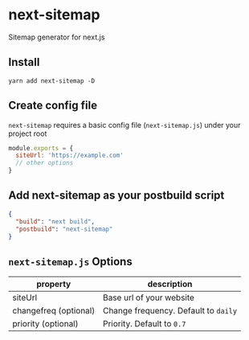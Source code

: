 # next-sitemap

Sitemap generator for next.js

## Install

```shell
yarn add next-sitemap -D
```

## Create config file

`next-sitemap` requires a basic config file (`next-sitemap.js`) under your project root

```js
module.exports = {
  siteUrl: 'https://example.com'
  // other options
}
```

## Add next-sitemap as your postbuild script

```json
{
  "build": "next build",
  "postbuild": "next-sitemap"
}
```

## `next-sitemap.js` Options

| property              | description                          |
| --------------------- | ------------------------------------ |
| siteUrl               | Base url of your website             |
| changefreq (optional) | Change frequency. Default to `daily` |
| priority (optional)   | Priority. Default to `0.7`           |
